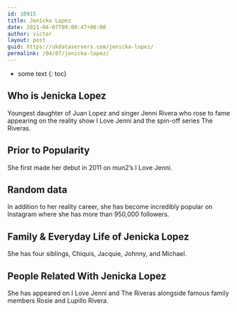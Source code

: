 ```yaml
---
id: 10915
title: Jenicka Lopez
date: 2021-04-07T09:00:47+00:00
author: victor
layout: post
guid: https://ukdataservers.com/jenicka-lopez/
permalink: /04/07/jenicka-lopez/
---
```


* some text
{: toc}


## Who is Jenicka Lopez



Youngest daughter of Juan Lopez and singer Jenni Rivera who rose to fame appearing on the reality show I Love Jenni and the spin-off series The Riveras.

                
                
                
## Prior to Popularity



She first made her debut in 2011 on mun2&#8217;s I Love Jenni.

                
                
                
## Random data



In addition to her reality career, she has become incredibly popular on Instagram where she has more than 950,000 followers.

                
                
                
## Family & Everyday Life of Jenicka Lopez



She has four siblings, Chiquis, Jacquie, Johnny, and Michael.

                
                
                
## People Related With Jenicka Lopez



She has appeared on I Love Jenni and The Riveras alongside famous family members Rosie and Lupillo Rivera.

                
              
            
          
          
          